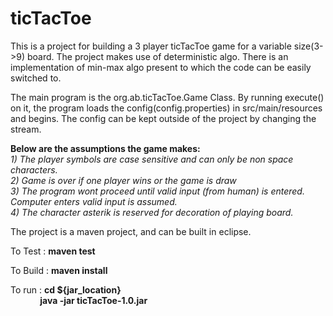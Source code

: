 # ticTacToe

This is a project for building a 3 player ticTacToe game for a variable size(3->9) board. The project makes use of
deterministic algo. There is an implementation of min-max algo present to which the code can be easily switched to.

The main program is the org.ab.ticTacToe.Game Class. By running execute() on it, the program loads the config(config.properties) in src/main/resources and begins. The config can be kept outside of the project by changing the stream.

**Below are the assumptions the game makes:**<br />
*1) The player symbols are case sensitive and can only be non space characters.* <br />
*2) Game is over if one player wins or the game is draw*<br />
*3) The program wont proceed until valid input (from human) is entered. Computer enters valid input is assumed.*<br />
*4) The character asterik is reserved for decoration of playing board.*<br />


The project is a maven project, and can be built in eclipse. 

To Test  : **maven test**
 
To Build : **maven install**

To run   : **cd ${jar_location}**<br />
&nbsp; &nbsp; &nbsp; &nbsp; &nbsp; &nbsp; **java -jar ticTacToe-1.0.jar**



